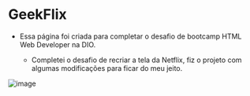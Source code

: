 # GeekFlix

* Essa página foi criada para completar o desafio de bootcamp HTML Web Developer na DIO.
 
  - Completei o desafio de recriar a tela da Netflix, fiz o projeto com algumas modificações para ficar do meu jeito.

![image](https://user-images.githubusercontent.com/54743911/187510797-07b746ff-b91b-47bf-8e4f-d09819aff06e.png)
